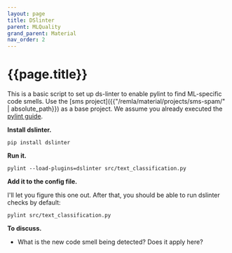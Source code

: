 ```yaml
---
layout: page
title: DSlinter
parent: MLQuality
grand_parent: Material
nav_order: 2
---
```


# {{page.title}}

This is a basic script to set up ds-linter to enable pylint to find ML-specific code smells.
Use the [sms project]({{"/remla/material/projects/sms-spam/" | absolute_path}}) as a base project. 
We assume you already executed the [pylint guide](./pylint).

**Install dslinter.**

```
pip install dslinter
```

**Run it.**

```
pylint --load-plugins=dslinter src/text_classification.py
```

**Add it to the config file.**

I'll let you figure this one out. After that, you should be able to run dslinter checks by default:

```
pylint src/text_classification.py
```

**To discuss.**

- What is the new code smell being detected? Does it apply here?
